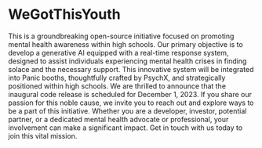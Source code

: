# WeGotThisYouth
This is a groundbreaking open-source initiative focused on promoting mental health awareness within high schools. Our primary objective is to develop a generative AI equipped with a real-time response system, designed to assist individuals experiencing mental health crises in finding solace and the necessary support. This innovative system will be integrated into Panic booths, thoughtfully crafted by PsychX, and strategically positioned within high schools.
We are thrilled to announce that the inaugural code release is scheduled for December 1, 2023. If you share our passion for this noble cause, we invite you to reach out and explore ways to be a part of this initiative. Whether you are a developer, investor, potential partner, or a dedicated mental health advocate or professional, your involvement can make a significant impact. Get in touch with us today to join this vital mission.
